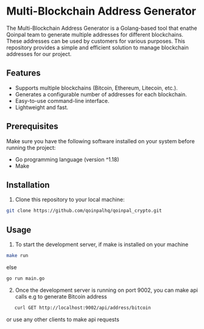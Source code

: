 # Multi-Blockchain Address Generator



The Multi-Blockchain Address Generator is a Golang-based tool that enathe Qoinpal team to generate multiple addresses for different blockchains. These addresses can be used by customers for various purposes. This repository provides a simple and efficient solution to manage blockchain addresses for our project.

## Features

- Supports multiple blockchains (Bitcoin, Ethereum, Litecoin, etc.).
- Generates a configurable number of addresses for each blockchain.
- Easy-to-use command-line interface.
- Lightweight and fast.

## Prerequisites

Make sure you have the following software installed on your system before running the project:

- Go programming language (version ^1.18)
- Make


## Installation

1. Clone this repository to your local machine:

```bash
git clone https://github.com/qoinpalhq/qoinpal_crypto.git 
```
## Usage

1. To start the development server, if make is installed on your machine
```bash
make run
```
else
```bash 
go run main.go
```
2. Once the development server is running on port 9002, you can make api calls e.g to generate Bitcoin address 
``` bash 
   curl GET http://localhost:9002/api/address/bitcoin
```
or use any other clients to make api requests
